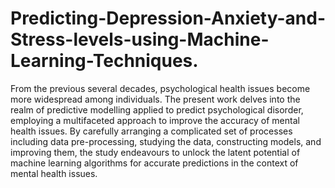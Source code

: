# Predicting-Depression-Anxiety-and-Stress-levels-using-Machine-Learning-Techniques.

From the previous several decades, psychological health issues become more widespread among individuals. The present work delves into the realm of predictive modelling applied to predict psychological disorder, employing a multifaceted approach to improve the accuracy of mental health issues. By carefully arranging a complicated set of processes including data pre-processing, studying the data, constructing models, and improving them, the study endeavours to unlock the latent potential of machine learning algorithms for accurate predictions in the context of mental health issues.
